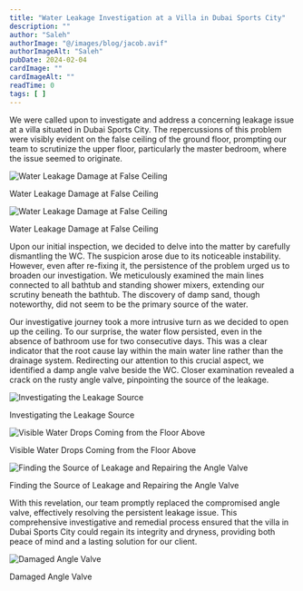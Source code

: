 ```yaml
---
title: "Water Leakage Investigation at a Villa in Dubai Sports City"
description: ""
author: "Saleh"
authorImage: "@/images/blog/jacob.avif"
authorImageAlt: "Saleh"
pubDate: 2024-02-04
cardImage: ""
cardImageAlt: ""
readTime: 0
tags: [ ]
---
```


We were called upon to investigate and address a concerning leakage issue at a villa situated in Dubai Sports City. The repercussions of this problem were visibly evident on the false ceiling of the ground floor, prompting our team to scrutinize the upper floor, particularly the master bedroom, where the issue seemed to originate.

  

![Water Leakage Damage at False Ceiling](https://img1.wsimg.com/isteam/ip/c49a412a-7d5c-4c86-b371-17b58bdd84ac/IMG-20231024-WA0028-c6a1030.jpeg/:/cr=t:0%25,l:0%25,w:100%25,h:100%25/rs=w:1280 "Water Leakage Damage at False Ceiling")

Water Leakage Damage at False Ceiling

![Water Leakage Damage at False Ceiling](https://img1.wsimg.com/isteam/ip/c49a412a-7d5c-4c86-b371-17b58bdd84ac/IMG-20231024-WA0026-71c6639.jpeg/:/cr=t:0%25,l:0%25,w:100%25,h:100%25/rs=w:1280 "Water Leakage Damage at False Ceiling")

Water Leakage Damage at False Ceiling

Upon our initial inspection, we decided to delve into the matter by carefully dismantling the WC. The suspicion arose due to its noticeable instability. However, even after re-fixing it, the persistence of the problem urged us to broaden our investigation. We meticulously examined the main lines connected to all bathtub and standing shower mixers, extending our scrutiny beneath the bathtub. The discovery of damp sand, though noteworthy, did not seem to be the primary source of the water.

  

Our investigative journey took a more intrusive turn as we decided to open up the ceiling. To our surprise, the water flow persisted, even in the absence of bathroom use for two consecutive days. This was a clear indicator that the root cause lay within the main water line rather than the drainage system. Redirecting our attention to this crucial aspect, we identified a damp angle valve beside the WC. Closer examination revealed a crack on the rusty angle valve, pinpointing the source of the leakage.

  

  

![Investigating the Leakage Source](https://img1.wsimg.com/isteam/ip/c49a412a-7d5c-4c86-b371-17b58bdd84ac/Screenshot%202024-02-04%20103433.png/:/cr=t:0%25,l:0%25,w:100%25,h:100%25/rs=w:1280 "Investigating the Leakage Source")

Investigating the Leakage Source

![Visible Water Drops Coming from the Floor Above](https://img1.wsimg.com/isteam/ip/c49a412a-7d5c-4c86-b371-17b58bdd84ac/20231025_112737-b9788fb.jpg/:/cr=t:0%25,l:0%25,w:100%25,h:100%25/rs=w:1280 "Visible Water Drops Coming from the Floor Above")

Visible Water Drops Coming from the Floor Above

![Finding the Source of Leakage and Repairing the Angle Valve](https://img1.wsimg.com/isteam/ip/c49a412a-7d5c-4c86-b371-17b58bdd84ac/IMG-20231025-WA0018-05c726c.jpg/:/cr=t:0%25,l:0%25,w:100%25,h:100%25/rs=w:1280 "Finding the Source of Leakage and Repairing the Angle Valve")

Finding the Source of Leakage and Repairing the Angle Valve

With this revelation, our team promptly replaced the compromised angle valve, effectively resolving the persistent leakage issue. This comprehensive investigative and remedial process ensured that the villa in Dubai Sports City could regain its integrity and dryness, providing both peace of mind and a lasting solution for our client.

  

![Damaged Angle Valve](https://img1.wsimg.com/isteam/ip/c49a412a-7d5c-4c86-b371-17b58bdd84ac/20231025_140008-bdd49c5.jpg/:/rs=w:1280 "Damaged Angle Valve")

Damaged Angle Valve